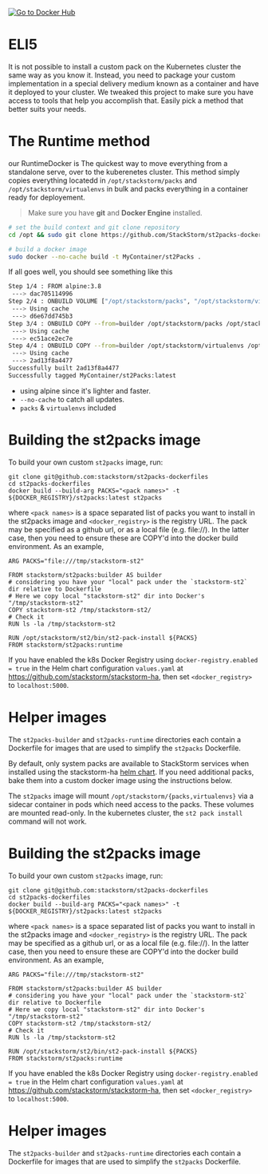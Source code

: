 [![Go to Docker Hub](https://img.shields.io/docker/build/stackstorm/st2packs.svg)](https://hub.docker.com/r/stackstorm/st2packs/)

# ELI5

It is not possible to install a custom pack on the Kubernetes cluster the same way as you know it. Instead, you need to package your custom implementation in a special delivery medium known as a container and have it deployed to your cluster. We tweaked this project to make sure you have access to tools that help you accomplish that. Easily pick a method that better suits your needs.

# The Runtime method
our RuntimeDocker is The quickest way to move everything from a standalone serve, over to the kuberenetes cluster.  This method simply  copies everything locatedd in `/opt/stackstorm/packs` and `/opt/stackstorm/virtualenvs` in bulk and packs everything in a container ready for deployement. 

> Make sure you have **git** and **Docker Engine** installed.

```bash
# set the build context and git clone repository
cd /opt && sudo git clone https://github.com/StackStorm/st2packs-dockerfiles.git  && cd st2packs-dockerfiles/st2packs-builder
```
```bash
# build a docker image 
sudo docker --no-cache build -t MyContainer/st2Packs .
```
If all goes well, you should see something like this 

```bash
Step 1/4 : FROM alpine:3.8
 ---> dac705114996
Step 2/4 : ONBUILD VOLUME ["/opt/stackstorm/packs", "/opt/stackstorm/virtualenvs"]
 ---> Using cache
 ---> d6e67dd745b3
Step 3/4 : ONBUILD COPY --from=builder /opt/stackstorm/packs /opt/stackstorm/packs
 ---> Using cache
 ---> ec51ace2ec7e
Step 4/4 : ONBUILD COPY --from=builder /opt/stackstorm/virtualenvs /opt/stackstorm/virtualenvs
 ---> Using cache
 ---> 2ad13f8a4477
Successfully built 2ad13f8a4477
Successfully tagged MyContainer/st2Packs:latest
```

-  using alpine since it's lighter and faster. 
- `--no-cache` to catch  all updates.
-  `packs` & `virtualenvs`  included



# Building the st2packs image

To build your own custom `st2packs` image, run:

```
git clone git@github.com:stackstorm/st2packs-dockerfiles
cd st2packs-dockerfiles
docker build --build-arg PACKS="<pack names>" -t ${DOCKER_REGISTRY}/st2packs:latest st2packs
```

where `<pack names>` is a space separated list of packs you want to install in the st2packs image
and `<docker_registry>` is the registry URL. The pack may be specified as a github url, or as a
local file (e.g. file://<path to file>). In the latter case, then you need to ensure these are
COPY'd into the docker build environment. As an example,

```
ARG PACKS="file:///tmp/stackstorm-st2"

FROM stackstorm/st2packs:builder AS builder
# considering you have your "local" pack under the `stackstorm-st2` dir relative to Dockerfile
# Here we copy local "stackstorm-st2" dir into Docker's "/tmp/stackstorm-st2"
COPY stackstorm-st2 /tmp/stackstorm-st2/
# Check it
RUN ls -la /tmp/stackstorm-st2

RUN /opt/stackstorm/st2/bin/st2-pack-install ${PACKS}
FROM stackstorm/st2packs:runtime
```

If you have enabled the k8s Docker Registry using `docker-registry.enabled = true`
in the Helm chart configuration `values.yaml` at https://github.com/stackstorm/stackstorm-ha,
then set `<docker_registry>` to `localhost:5000`.

# Helper images

The `st2packs-builder` and `st2packs-runtime` directories each contain a Dockerfile for images that
are used to simplify the `st2packs` Dockerfile.

By default, only system packs are available to StackStorm services when installed using the
stackstorm-ha [helm chart](https://helm.stackstorm.com). If you need additional packs,
bake them into a custom docker image using the instructions below.

The `st2packs` image will mount `/opt/stackstorm/{packs,virtualenvs}` via a sidecar container in
pods which need access to the packs. These volumes are mounted read-only. In the kubernetes cluster,
the `st2 pack install` command will not work.

# Building the st2packs image

To build your own custom `st2packs` image, run:

```
git clone git@github.com:stackstorm/st2packs-dockerfiles
cd st2packs-dockerfiles
docker build --build-arg PACKS="<pack names>" -t ${DOCKER_REGISTRY}/st2packs:latest st2packs
```

where `<pack names>` is a space separated list of packs you want to install in the st2packs image
and `<docker_registry>` is the registry URL. The pack may be specified as a github url, or as a
local file (e.g. file://<path to file>). In the latter case, then you need to ensure these are
COPY'd into the docker build environment. As an example,

```
ARG PACKS="file:///tmp/stackstorm-st2"

FROM stackstorm/st2packs:builder AS builder
# considering you have your "local" pack under the `stackstorm-st2` dir relative to Dockerfile
# Here we copy local "stackstorm-st2" dir into Docker's "/tmp/stackstorm-st2"
COPY stackstorm-st2 /tmp/stackstorm-st2/
# Check it
RUN ls -la /tmp/stackstorm-st2

RUN /opt/stackstorm/st2/bin/st2-pack-install ${PACKS}
FROM stackstorm/st2packs:runtime
```

If you have enabled the k8s Docker Registry using `docker-registry.enabled = true`
in the Helm chart configuration `values.yaml` at https://github.com/stackstorm/stackstorm-ha,
then set `<docker_registry>` to `localhost:5000`.

# Helper images

The `st2packs-builder` and `st2packs-runtime` directories each contain a Dockerfile for images that
are used to simplify the `st2packs` Dockerfile.
